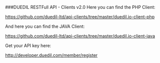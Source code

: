 ###DUEDIL RESTFull API - Clients v2.0
Here you can find the PHP Client:
    
https://github.com/duedil-ltd/api-clients/tree/master/duedil.io-client-php

And here you can find the JAVA Client:

https://github.com/duedil-ltd/api-clients/tree/master/duedil.io-client-java

Get your API key here:

http://developer.duedil.com/member/register
